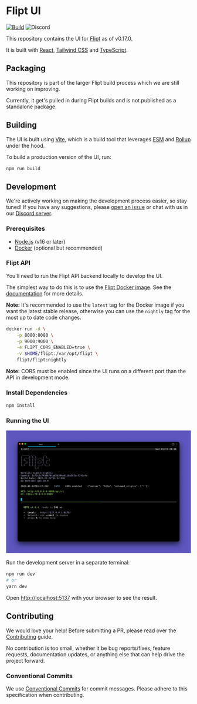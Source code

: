 # Flipt UI

[![Build](https://github.com/flipt-io/flipt-ui/actions/workflows/build.yml/badge.svg)](https://github.com/flipt-io/flipt-ui/actions/workflows/build.yml)
![Discord](https://img.shields.io/discord/960634591000014878?color=%238440f1&label=Discord&logo=discord&logoColor=%238440f1&style=flat)

This repository contains the UI for [Flipt](https://github.com/flipt-io/flipt) as of v0.17.0.

It is built with [React](https://reactjs.org/), [Tailwind CSS](https://tailwindcss.com/) and [TypeScript](https://www.typescriptlang.org/).

## Packaging

This repository is part of the larger Flipt build process which we are still working on improving.

Currently, it get's pulled in during Flipt builds and is not published as a standalone package.

## Building

The UI is built using [Vite](https://vitejs.dev/), which is a build tool that leverages [ESM](https://developer.mozilla.org/en-US/docs/Web/JavaScript/Guide/Modules) and [Rollup](https://rollupjs.org/guide/en/) under the hood.

To build a production version of the UI, run:

```bash
npm run build
```

## Development

We're actively working on making the development process easier, so stay tuned! If you have any suggestions, please [open an issue](https://github.com/flipt-io/flipt-ui/issues/new) or chat with us in our [Discord server](https://www.flipt.io/discord).

### Prerequisites

- [Node.js](https://nodejs.org/en/) (v16 or later)
- [Docker](https://www.docker.com/products/docker-desktop) (optional but recommended)

### Flipt API

You'll need to run the Flipt API backend locally to develop the UI.

The simplest way to do this is to use the [Flipt Docker image](https://hub.docker.com/r/flipt/flipt). See the [documentation](https://www.flipt.io/docs/installation#run-the-image) for more details.

**Note:** It's recommended to use the `latest` tag for the Docker image if you want the latest stable release, otherwise you can use the `nightly` tag for the most up to date code changes.

```bash
docker run -d \
    -p 8080:8080 \
    -p 9000:9000 \
    -e FLIPT_CORS_ENABLED=true \
    -v $HOME/flipt:/var/opt/flipt \
    flipt/flipt:nightly
```

**Note:** CORS must be enabled since the UI runs on a different port than the API in development mode.

### Install Dependencies

```bash
npm install
```

### Running the UI

![Dev](.github/images/dev.png)

Run the development server in a separate terminal:

```bash
npm run dev
# or
yarn dev
```

Open [http://localhost:5137](http://localhost:5137) with your browser to see the result.

## Contributing

We would love your help! Before submitting a PR, please read over the [Contributing](.github/contributing.md) guide.

No contribution is too small, whether it be bug reports/fixes, feature requests, documentation updates, or anything else that can help drive the project forward.

### Conventional Commits

We use [Conventional Commits](https://www.conventionalcommits.org/en/v1.0.0/) for commit messages. Please adhere to this specification when contributing.
